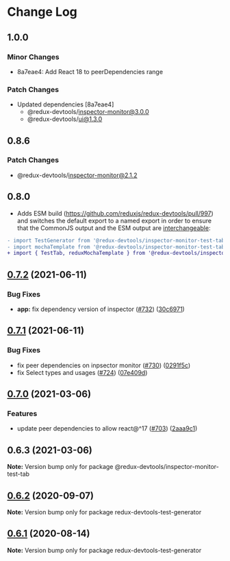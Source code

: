 # Change Log

## 1.0.0

### Minor Changes

- 8a7eae4: Add React 18 to peerDependencies range

### Patch Changes

- Updated dependencies [8a7eae4]
  - @redux-devtools/inspector-monitor@3.0.0
  - @redux-devtools/ui@1.3.0

## 0.8.6

### Patch Changes

- @redux-devtools/inspector-monitor@2.1.2

## 0.8.0

- Adds ESM build (https://github.com/reduxjs/redux-devtools/pull/997) and switches the default export to a named export in order to ensure that the CommonJS output and the ESM output are [interchangeable](https://rollupjs.org/guide/en/#outputexports):

```diff
- import TestGenerator from '@redux-devtools/inspector-monitor-test-tab';
- import mochaTemplate from '@redux-devtools/inspector-monitor-test-tab/lib/redux/mocha';
+ import { TestTab, reduxMochaTemplate } from '@redux-devtools/inspector-monitor-test-tab';
```

## [0.7.2](https://github.com/reduxjs/redux-devtools/compare/@redux-devtools/inspector-monitor-test-tab@0.7.1...@redux-devtools/inspector-monitor-test-tab@0.7.2) (2021-06-11)

### Bug Fixes

- **app:** fix dependency version of inspector ([#732](https://github.com/reduxjs/redux-devtools/issues/732)) ([30c6971](https://github.com/reduxjs/redux-devtools/commit/30c6971d379c53ec1343a20240b73705751f7445))

## [0.7.1](https://github.com/reduxjs/redux-devtools/compare/@redux-devtools/inspector-monitor-test-tab@0.7.0...@redux-devtools/inspector-monitor-test-tab@0.7.1) (2021-06-11)

### Bug Fixes

- fix peer dependencies on inpsector monitor ([#730](https://github.com/reduxjs/redux-devtools/issues/730)) ([0291f5c](https://github.com/reduxjs/redux-devtools/commit/0291f5c95e4340a3b5e30a3efe76a1a1a2bb7f5e))
- fix Select types and usages ([#724](https://github.com/reduxjs/redux-devtools/issues/724)) ([07e409d](https://github.com/reduxjs/redux-devtools/commit/07e409de6a1c3d362929d854542df0c1d74ce18e))

## [0.7.0](https://github.com/reduxjs/redux-devtools/compare/@redux-devtools/inspector-monitor-test-tab@0.6.3...@redux-devtools/inspector-monitor-test-tab@0.7.0) (2021-03-06)

### Features

- update peer dependencies to allow react@^17 ([#703](https://github.com/reduxjs/redux-devtools/issues/703)) ([2aaa9c1](https://github.com/reduxjs/redux-devtools/commit/2aaa9c10a383e3a7ab20b3ab14639781fd7bb2eb))

## 0.6.3 (2021-03-06)

**Note:** Version bump only for package @redux-devtools/inspector-monitor-test-tab

## [0.6.2](https://github.com/reduxjs/redux-devtools/compare/redux-devtools-test-generator@0.6.1...redux-devtools-test-generator@0.6.2) (2020-09-07)

**Note:** Version bump only for package redux-devtools-test-generator

## [0.6.1](https://github.com/reduxjs/redux-devtools/compare/redux-devtools-test-generator@0.6.0...redux-devtools-test-generator@0.6.1) (2020-08-14)

**Note:** Version bump only for package redux-devtools-test-generator
